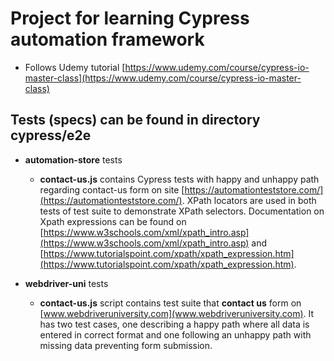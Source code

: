 # Project for learning Cypress automation framework

-   Follows Udemy tutorial [https://www.udemy.com/course/cypress-io-master-class](https://www.udemy.com/course/cypress-io-master-class)

## Tests (specs) can be found in directory **cypress/e2e**

-   **automation-store** tests

    -   **contact-us.js** contains Cypress tests with happy and unhappy path regarding contact-us form on site [https://automationteststore.com/](https://automationteststore.com/). XPath locators are used in both tests of test suite to demonstrate XPath selectors. Documentation on Xpath expressions can be found on [https://www.w3schools.com/xml/xpath_intro.asp](https://www.w3schools.com/xml/xpath_intro.asp) and [https://www.tutorialspoint.com/xpath/xpath_expression.htm](https://www.tutorialspoint.com/xpath/xpath_expression.htm).

-   **webdriver-uni** tests
    -   **contact-us.js** script contains test suite that **contact us** form on [www.webdriveruniversity.com](www.webdriveruniversity.com). It has two test cases, one describing a happy path where all data is entered in correct format and one following an unhappy path with missing data preventing form submission.
